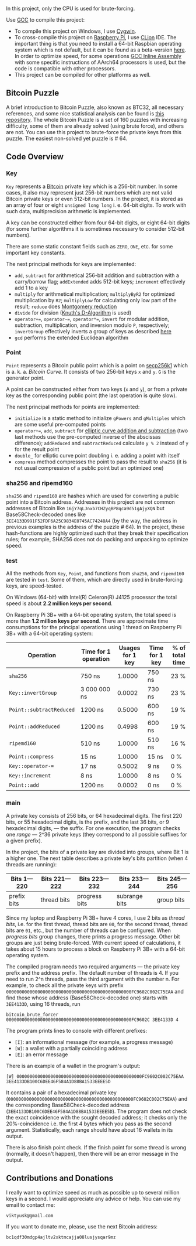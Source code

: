 In this project, only the CPU is used for brute-forcing.

Use [GCC](https://gcc.gnu.org/) to compile this project:
* To compile this project on Windows, I use [Cygwin](https://www.cygwin.com/).
* To cross-compile this project on [Raspberry Pi](https://www.raspberrypi.org/), I use [CLion](https://www.jetbrains.com/clion/) IDE. The important thing is that you need to install a 64-bit Raspbian operating system which is not default, but it can be found as a beta-version [here](https://downloads.raspberrypi.org/raspios_lite_arm64/images/). In order to optimize speed, for some operations [GCC Inline Assembly](https://gcc.gnu.org/onlinedocs/gcc/Extended-Asm.html) with some specific instructions of AArch64 processors is used, but the code is compatible with other processors.
* This project can be compiled for other platforms as well.

## Bitcoin Puzzle

A brief introduction to Bitcoin Puzzle, also known as BTC32, all necessary references, and some nice statistical analysis can be found is [this repository](https://github.com/HomelessPhD/BTC32). The whole Bitcoin Puzzle is a set of 160 puzzles with increasing difficulty, some of them are already solved (using brute force), and others are not. You can use this project to brute-force the private keys from this puzzle. The easiest non-solved yet puzzle is # 64.

## Code Overview

### Key

`Key` represents a [Bitcoin](https://bitcoin.org/) private key which is a 256-bit number. In some cases, it also may represent just 256-bit numbers which are not valid Bitcoin private keys or even 512-bit numbers. In the project, it is stored as an array of four or eight `unsigned long long` i. e. 64-bit digits. To work with such data, multiprecision arithmetic is implemented.

A key can be constructed either from four 64-bit digits, or eight 64-bit digits (for some further algorithms it is sometimes necessary to consider 512-bit numbers).

There are some static constant fields such as `ZERO`, `ONE`, etc. for some important key constants.

The next principal methods for keys are implemented:
* `add`, `subtract` for arithmetical 256-bit addition and subtraction with a carry/borrow flag; `addExtended` adds 512-bit keys; `increment` effectively add 1 to a key
* `multiply` for arithmetical multiplication; `multiplyByR2` for optimized multiplication by `R2`; `multiplyLow` for calculating only low part of the result; `reduce` does [Montgomery reduction](https://en.wikipedia.org/wiki/Montgomery_modular_multiplication#The_REDC_algorithm)
* `divide` for division ([Knuth's D-Algorithm](https://skanthak.homepage.t-online.de/division.html) is used)
* `operator+=`, `operator-=`, `operator*=`, `invert` for modular addition, subtraction, multiplication, and inversion modulo `P`, respectively; `invertGroup` effectively inverts a group of keys as described [here](https://en.wikipedia.org/wiki/Modular_multiplicative_inverse#Multiple_inverses)
* `gcd` performs the extended Euclidean algorithm

### Point

`Point` represents a Bitcoin public point which is a point on [secp256k1](https://en.bitcoin.it/wiki/Secp256k1) which is a. k. a. *Bitcoin Curve*. It consists of two 256-bit keys `x` and `y`. `G` is the generator point.

A point can be constructed either from two keys (`x` and `y`), or from a private key as the corresponding public point (the last operation is quite slow).

The next principal methods for points are implemented:
* `initialize` is a static method to initialize `gPowers` and `gMultiples` which are some useful pre-computed points
* `operator+=`, `add`, `subtract` for [elliptic curve addition and subtraction](https://en.wikipedia.org/wiki/Elliptic_curve#The_group_law) (two last methods use the pre-computed inverse of the abscissas difference); `addReduced` and `subtractReduced` calculate `y % 2` instead of `y` for the result point
* `double_` for elliptic curve point doubling i. e. adding a point with itself
* `compress` method compresses the point to pass the result to `sha256` (it is not usual compression of a public point but an optimized one)

### sha256 and ripemd160

`sha256` and `ripemd160` are hashes which are used for converting a public point into a Bitcoin address. Addresses in this project are not common addresses of Bitcoin like `16jY7qLJnxb7CHZyqBP8qca9d51gAjyXQN` but Base58Check-decoded ones like `3EE4133D991F52FDF6A25C9834E0745AC74248A4` (by the way, the address in previous examples is the address of the puzzle # 64). In the project, these hash-functions are highly optimized such that they break their specification rules; for example, SHA256 does not do packing and unpacking to optimize speed.

### test

All the methods from `Key`, `Point`, and functions from `sha256`, and `ripemd160` are tested in `test`. Some of them, which are directly used in brute-forcing keys, are speed-tested.

On Windows (64-bit) with Intel(R) Celeron(R) J4125 processor the total speed is about **2.2 million keys per second**.

On Raspberry Pi 3B+ with a 64-bit operating system, the total speed is more than **1.2 million keys per second**. There are approximate time consumptions for the principal operations using 1 thread on Raspberry Pi 3B+ with a 64-bit operating system:

Operation | Time for 1 operation | Usages for 1 key | Time for 1 key | % of total time
--------- | -------------------- | ---------------- | -------------- | ---------------
`sha256` | 750 ns | 1.0000 | 750 ns | 23 %
`Key::invertGroup` | 3 000 000 ns | 0.0002 | 730 ns | 23 %
`Point::subtractReduced` | 1200 ns | 0.5000 | 600 ns | 19 %
`Point::addReduced` | 1200 ns | 0.4998 | 600 ns | 19 %
`ripemd160` | 510 ns | 1.0000 | 510 ns | 16 %
`Point::compress` | 15 ns | 1.0000 | 15 ns | 0 %
`Key::operator-=` | 17 ns | 0.5002 | 9 ns | 0 %
`Key::increment` | 8 ns | 1.0000 | 8 ns | 0 %
`Point::add` | 1200 ns | 0.0002 | 0 ns | 0 %

### main

A private key consists of 256 bits, or 64 hexadecimal digits. The first 220 bits, or 55 hexadecimal digits, is the prefix, and the last 36 bits, or 9 hexadecimal digits, — the suffix. For one execution, the program checks one *range* — 2^36 private keys (they correspond to all possible suffixes for a given prefix).

In the project, the bits of a private key are divided into groups, where Bit 1 is a higher one. The next table describes a private key's bits partition (when 4 threads are running):

Bits 1—220 | Bits 221—222 | Bits 223—232 | Bits 233—244 | Bits 245—256
--- | --- | --- | --- | ---
prefix bits | thread bits | progress bits | subrange bits | group bits

Since my laptop and Raspberry Pi 3B+ have 4 cores, I use 2 bits as *thread bits*, i.e. for the first thread, thread bits are `00`, for the second thread, thread bits are `01`, etc., but the number of threads can be configured. When *progress bits* group changes, there prints a progress message. Other bit groups are just being brute-forced. With current speed of calculations, it takes about 15 hours to process a block on Raspberry Pi 3B+ with a 64-bit operating system.

The compiled program needs two required arguments — the private key prefix and the address prefix. The default number of threads is 4. If you need to run 2^n threads, pass the third argument with the number n. For example, to check all the private keys with prefix `000000000000000000000000000000000000000000000000FC9602C002C75EAA` and find those whose address (Base58Check-decoded one) starts with `3EE4133D`, using 16 threads, run 
```
bitcoin_brute_forcer 000000000000000000000000000000000000000000000000FC9602C 3EE4133D 4
```

The program prints lines to console with different prefixes:
* `[I]`: an informational message (for example, a progress message)
* `[W]`: a wallet with a partially coinciding address
* `[E]`: an error message

There is an example of a wallet in the program's output:
```
[W] 000000000000000000000000000000000000000000000000FC9602C002C75EAA 3EE4133DB100C6DEE46F584A1D88BA1533EEEE5D
```

It contains a pair of a hexadecimal private key (`000000000000000000000000000000000000000000000000FC9602C002C75EAA`) and the corresponding Base58Check-decoded address (`3EE4133DB100C6DEE46F584A1D88BA1533EEEE5D`). The program does not check the exact coincidence with the sought decoded address; it checks only the 20%-coincidence i.e. the first 4 bytes which you pass as the second argument. Statistically, each range should have about 16 wallets in its output.

There is also finish point check. If the finish point for some thread is wrong (normally, it doesn't happen), then there will be an error message in the output.

## Contributions and Donations

I really want to optimize speed as much as possible up to several million keys in a second. I would appreciate any advice or help. You can use my email to contact me:
```
viktyusk@gmail.com
```

If you want to donate me, please, use the next Bitcoin address:
```
bc1qdf30mdgp4ajltv2xktmcajja08lusjysqar9mz
```

